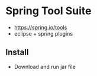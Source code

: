 # Spring Tool Suite
* https://spring.io/tools
* eclipse + spring plugins

## Install
* Download and run jar file

